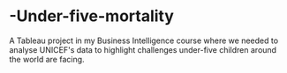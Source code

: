 # -Under-five-mortality
A Tableau project in my Business Intelligence course where we needed to analyse UNICEF's data to highlight challenges under-five children around the world are facing.
